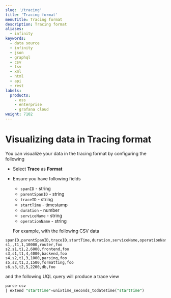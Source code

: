 ```yaml
---
slug: '/tracing'
title: 'Tracing format'
menuTitle: Tracing format
description: Tracing format
aliases:
  - infinity
keywords:
  - data source
  - infinity
  - json
  - graphql
  - csv
  - tsv
  - xml
  - html
  - api
  - rest
labels:
  products:
    - oss
    - enterprise
    - grafana cloud
weight: 7102
---
```


# Visualizing data in Tracing format

You can visualize your data in the tracing format by configuring the following

- Select **Trace** as **Format**
- Ensure you have following fields

  - `spanID` - string
  - `parentSpanID` - string
  - `traceID` - string
  - `startTime` - timestamp
  - `duration` - number
  - `serviceName` - string
  - `operationName` - string

  For example, with the following CSV data

```csv
spanID,parentSpanID,traceID,startTime,duration,serviceName,operationName
s1,,t1,1,10000,router,foo
s2,s1,t1,2,6000,frontend,foo
s3,s1,t1,4,4000,backend,foo
s4,s2,t1,3,1000,parsing,foo
s5,s2,t1,3,1500,formatting,foo
s6,s3,t2,5,2200,db,foo
```

and the following UQL query will produce a trace view

```sql
parse-csv
| extend "startTime"=unixtime_seconds_todatetime("startTime")
```
